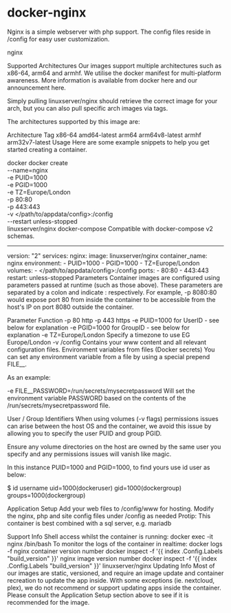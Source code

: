 # docker-nginx

Nginx is a simple webserver with php support. The config files reside in /config for easy user customization.

nginx

Supported Architectures
Our images support multiple architectures such as x86-64, arm64 and armhf. We utilise the docker manifest for multi-platform awareness. More information is available from docker here and our announcement here.

Simply pulling linuxserver/nginx should retrieve the correct image for your arch, but you can also pull specific arch images via tags.

The architectures supported by this image are:

Architecture	Tag
x86-64	amd64-latest
arm64	arm64v8-latest
armhf	arm32v7-latest
Usage
Here are some example snippets to help you get started creating a container.

docker
docker create \
  --name=nginx \
  -e PUID=1000 \
  -e PGID=1000 \
  -e TZ=Europe/London \
  -p 80:80 \
  -p 443:443 \
  -v </path/to/appdata/config>:/config \
  --restart unless-stopped \
  linuxserver/nginx
docker-compose
Compatible with docker-compose v2 schemas.

---
version: "2"
services:
  nginx:
    image: linuxserver/nginx
    container_name: nginx
    environment:
      - PUID=1000
      - PGID=1000
      - TZ=Europe/London
    volumes:
      - </path/to/appdata/config>:/config
    ports:
      - 80:80
      - 443:443
    restart: unless-stopped
Parameters
Container images are configured using parameters passed at runtime (such as those above). These parameters are separated by a colon and indicate <external>:<internal> respectively. For example, -p 8080:80 would expose port 80 from inside the container to be accessible from the host's IP on port 8080 outside the container.

Parameter	Function
-p 80	http
-p 443	https
-e PUID=1000	for UserID - see below for explanation
-e PGID=1000	for GroupID - see below for explanation
-e TZ=Europe/London	Specify a timezone to use EG Europe/London
-v /config	Contains your www content and all relevant configuration files.
Environment variables from files (Docker secrets)
You can set any environment variable from a file by using a special prepend FILE__.

As an example:

-e FILE__PASSWORD=/run/secrets/mysecretpassword
Will set the environment variable PASSWORD based on the contents of the /run/secrets/mysecretpassword file.

User / Group Identifiers
When using volumes (-v flags) permissions issues can arise between the host OS and the container, we avoid this issue by allowing you to specify the user PUID and group PGID.

Ensure any volume directories on the host are owned by the same user you specify and any permissions issues will vanish like magic.

In this instance PUID=1000 and PGID=1000, to find yours use id user as below:

  $ id username
    uid=1000(dockeruser) gid=1000(dockergroup) groups=1000(dockergroup)
 

Application Setup
Add your web files to /config/www for hosting.
Modify the nginx, php and site config files under /config as needed
Protip: This container is best combined with a sql server, e.g. mariadb

Support Info
Shell access whilst the container is running: docker exec -it nginx /bin/bash
To monitor the logs of the container in realtime: docker logs -f nginx
container version number
docker inspect -f '{{ index .Config.Labels "build_version" }}' nginx
image version number
docker inspect -f '{{ index .Config.Labels "build_version" }}' linuxserver/nginx
Updating Info
Most of our images are static, versioned, and require an image update and container recreation to update the app inside. With some exceptions (ie. nextcloud, plex), we do not recommend or support updating apps inside the container. Please consult the Application Setup section above to see if it is recommended for the image.


